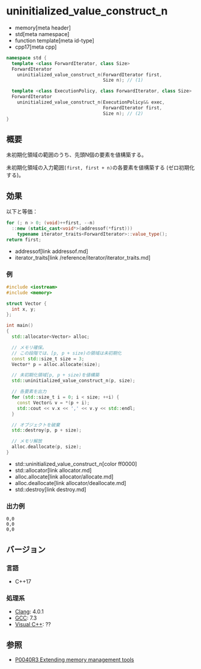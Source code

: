 # uninitialized_value_construct_n
* memory[meta header]
* std[meta namespace]
* function template[meta id-type]
* cpp17[meta cpp]

```cpp
namespace std {
  template <class ForwardIterator, class Size>
  ForwardIterator
    uninitialized_value_construct_n(ForwardIterator first,
                                    Size n); // (1)

  template <class ExecutionPolicy, class ForwardIterator, class Size>
  ForwardIterator
    uninitialized_value_construct_n(ExecutionPolicy&& exec,
                                    ForwardIterator first,
                                    Size n); // (2)
}
```

## 概要
未初期化領域の範囲のうち、先頭N個の要素を値構築する。

未初期化領域の入力範囲`[first, first + n)`の各要素を値構築する (ゼロ初期化する)。


## 効果
以下と等価：

```cpp
for (; n > 0; (void)++first, --n)
  ::new (static_cast<void*>(addressof(*first)))
    typename iterator_traits<ForwardIterator>::value_type();
return first;
```
* addressof[link addressof.md]
* iterator_traits[link /reference/iterator/iterator_traits.md]


### 例
```cpp example
#include <iostream>
#include <memory>

struct Vector {
  int x, y;
};

int main()
{
  std::allocator<Vector> alloc;

  // メモリ確保。
  // この段階では、[p, p + size)の領域は未初期化
  const std::size_t size = 3;
  Vector* p = alloc.allocate(size);

  // 未初期化領域[p, p + size)を値構築
  std::uninitialized_value_construct_n(p, size);

  // 各要素を出力
  for (std::size_t i = 0; i < size; ++i) {
    const Vector& v = *(p + i);
    std::cout << v.x << ',' << v.y << std::endl;
  }

  // オブジェクトを破棄
  std::destroy(p, p + size);

  // メモリ解放
  alloc.deallocate(p, size);
}
```
* std::uninitialized_value_construct_n[color ff0000]
* std::allocator[link allocator.md]
* alloc.allocate[link allocator/allocate.md]
* alloc.deallocate[link allocator/deallocate.md]
* std::destroy[link destroy.md]

### 出力例
```
0,0
0,0
0,0
```

## バージョン
### 言語
- C++17

### 処理系
- [Clang](/implementation.md#clang): 4.0.1
- [GCC](/implementation.md#gcc): 7.3
- [Visual C++](/implementation.md#visual_cpp): ??


## 参照
- [P0040R3 Extending memory management tools](http://www.open-std.org/jtc1/sc22/wg21/docs/papers/2016/p0040r3.html)
